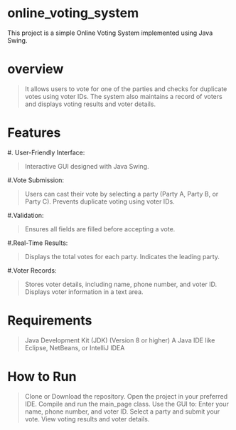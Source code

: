 # online_voting_system
This project is a simple Online Voting System implemented using Java Swing.
# overview
 > It allows users to vote for one of the parties and checks for duplicate votes using voter IDs. 
 > The system also maintains a record of voters and displays voting results and voter details.

# Features
#. User-Friendly Interface:
   > Interactive GUI designed with Java Swing.

#.Vote Submission:
   > Users can cast their vote by selecting a party (Party A, Party B, or Party C).
   > Prevents duplicate voting using voter IDs.

#.Validation:
   > Ensures all fields are filled before accepting a vote.

#.Real-Time Results:
   > Displays the total votes for each party.
   > Indicates the leading party.

#.Voter Records:
   > Stores voter details, including name, phone number, and voter ID.
   > Displays voter information in a text area.

# Requirements
>Java Development Kit (JDK) (Version 8 or higher)
>A Java IDE like Eclipse, NetBeans, or IntelliJ IDEA

# How to Run
> Clone or Download the repository.
> Open the project in your preferred IDE.
> Compile and run the main_page class.
> Use the GUI to:
   Enter your name, phone number, and voter ID.
   Select a party and submit your vote.
   View voting results and voter details.
